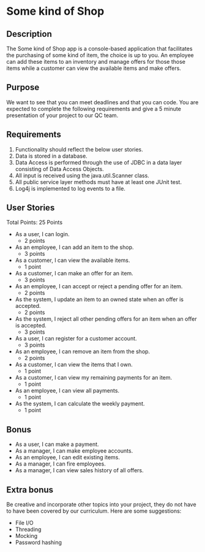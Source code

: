 # Some kind of Shop

## Description

   The Some kind of Shop app is a console-based application that facilitates the purchasing of some kind of item, the choice is up to you. 
	An employee can add these items to an inventory and manage offers for those those items while a customer can view the available items and make offers.
	
## Purpose

   We want to see that you can meet deadlines and that you can code. You are expected to complete the following requirements and give a 5 minute presentation of your project to our QC team.

## Requirements
1. Functionality should reflect the below user stories.
2. Data is stored in a database.
3. Data Access is performed through the use of JDBC in a data layer consisting of Data Access Objects.
4. All input is received using the java.util.Scanner class.
5. All public service layer methods must have at least one JUnit test.
6. Log4j is implemented to log events to a file.


## User Stories
Total Points: 25 Points

* As a user, I can login.
	* 2 points
* As an employee, I can add an item to the shop.
	* 3 points
* As a customer, I can view the available items.
	* 1 point
* As a customer, I can make an offer for an item.
	* 3 points
* As an employee, I can accept or reject a pending offer for an item.
	* 2 points
* As the system, I update an item to an owned state when an offer is accepted.
	* 2 points
* As the system, I reject all other pending offers for an item when an offer is accepted.
	* 3 points
* As a user, I can register for a customer account.
	* 3 points
* As an employee, I can remove an item from the shop.
	* 2 points
* As a customer, I can view the items that I own.
	* 1 point
* As a customer, I can view my remaining payments for an item.
	* 1 point
* As an employee, I can view all payments.
	* 1 point
* As the system, I can calculate the weekly payment.
	* 1 point

## Bonus

* As a user, I can make a payment.
* As a manager, I can make employee accounts.
* As an employee, I can edit existing items.
* As a manager, I can fire employees.
* As a manager, I can view sales history of all offers.

## Extra bonus

Be creative and incorporate other topics into your project, they do not have to have been covered by our curriculum. Here are some suggestions:
* File I/O
* Threading
* Mocking
* Password hashing
